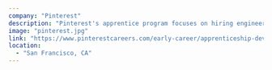 ```yaml
---
company: "Pinterest"
description: "Pinterest's apprentice program focuses on hiring engineers from non-traditional backgrounds who are comfortable with basic programming principles."
image: "pinterest.jpg"
link: "https://www.pinterestcareers.com/early-career/apprenticeship-development-programs/"
location:
  - "San Francisco, CA"
---
```

